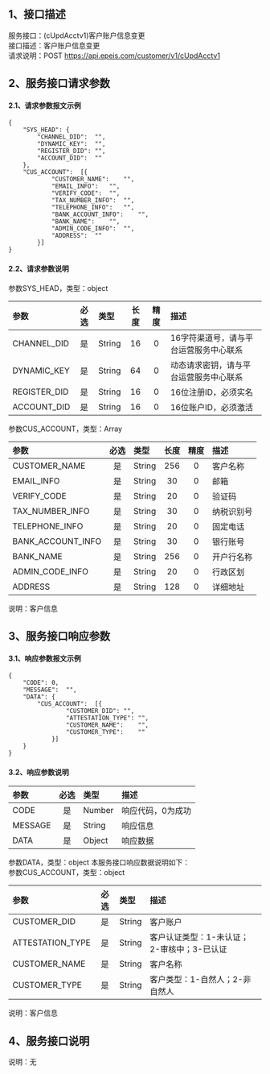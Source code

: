 ## 1、接口描述  
服务接口：(cUpdAcctv1)客户账户信息变更  
接口描述：客户账户信息变更  
请求说明：POST https://api.epeis.com/customer/v1/cUpdAcctv1  
  
## 2、服务接口请求参数  
#### 2.1、请求参数报文示例  
~~~  
{
	"SYS_HEAD":	{
		"CHANNEL_DID":	"",
		"DYNAMIC_KEY":	"",
		"REGISTER_DID":	"",
		"ACCOUNT_DID":	""
	},
	"CUS_ACCOUNT":	[{
			"CUSTOMER_NAME":	"",
			"EMAIL_INFO":	"",
			"VERIFY_CODE":	"",
			"TAX_NUMBER_INFO":	"",
			"TELEPHONE_INFO":	"",
			"BANK_ACCOUNT_INFO":	"",
			"BANK_NAME":	"",
			"ADMIN_CODE_INFO":	"",
			"ADDRESS":	""
		}]
}  
~~~  
#### 2.2、请求参数说明  
参数SYS_HEAD，类型：object  
  
| 参数 | 必选 | 类型 | 长度 | 精度 | 描述 |  
| :----------------- | :----: | :-------- | :----: | :----: | :---------------- |  
| CHANNEL_DID | 是 | String | 16 | 0 | 16字符渠道号，请与平台运营服务中心联系 |  
| DYNAMIC_KEY | 是 | String | 64 | 0 | 动态请求密钥，请与平台运营服务中心联系 |  
| REGISTER_DID      |  是  | String   | 16 | 0 | 16位注册ID，必须实名 |  
| ACCOUNT_DID       |  是  | String   | 16 | 0 | 16位账户ID，必须激活 |  
  
  
参数CUS_ACCOUNT，类型：Array  
  
| 参数              | 必选 | 类型     | 长度 | 精度 | 描述             |  
| :----------------- | :----: | :-------- | :----: | :----: | :---------------- |  
| CUSTOMER_NAME |  是  | String   | 256 | 0 | 客户名称 |  
| EMAIL_INFO |  是  | String   | 30 | 0 | 邮箱 |  
| VERIFY_CODE |  是  | String   | 20 | 0 | 验证码 |  
| TAX_NUMBER_INFO |  是  | String   | 30 | 0 | 纳税识别号 |  
| TELEPHONE_INFO |  是  | String   | 20 | 0 | 固定电话 |  
| BANK_ACCOUNT_INFO |  是  | String   | 30 | 0 | 银行账号 |  
| BANK_NAME |  是  | String   | 256 | 0 | 开户行名称 |  
| ADMIN_CODE_INFO |  是  | String   | 20 | 0 | 行政区划 |  
| ADDRESS |  是  | String   | 128 | 0 | 详细地址 |  
  
说明：客户信息  
  
## 3、服务接口响应参数  
#### 3.1、响应参数报文示例  
~~~  
{
	"CODE":	0,
	"MESSAGE":	"",
	"DATA":	{
		"CUS_ACCOUNT":	[{
				"CUSTOMER_DID":	"",
				"ATTESTATION_TYPE":	"",
				"CUSTOMER_NAME":	"",
				"CUSTOMER_TYPE":	""
			}]
	}
}  
~~~  
#### 3.2、响应参数说明  
  
| 参数              | 必选 | 类型     | 描述             |  
| :----------------- | :----: | :-------- | :---------------- |  
| CODE | 是 | Number | 响应代码，0为成功 |  
| MESSAGE | 是 | String | 响应信息 |  
| DATA | 是 | Object | 响应数据 |  
  
  
参数DATA，类型：object 本服务接口响应数据说明如下：  
参数CUS_ACCOUNT，类型：object  
  

| 参数              | 必选 | 类型     | 描述             |  
| :----------------- | :----: | :-------- | :---------------- |  
| CUSTOMER_DID |  是  | String   | 客户账户 |  
| ATTESTATION_TYPE |  是  | String   | 客户认证类型：1-未认证；2-审核中；3-已认证 |  
| CUSTOMER_NAME |  是  | String   | 客户名称 |  
| CUSTOMER_TYPE |  是  | String   | 客户类型：1-自然人；2-非自然人 |  
  
说明：客户信息  
## 4、服务接口说明  
说明：无  
